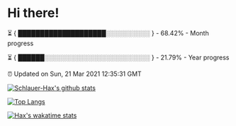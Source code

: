 # Hi there!

⏳ { ████████████████████░░░░░░░░░░ } - 68.42% - Month progress

⏳ { ██████░░░░░░░░░░░░░░░░░░░░░░░░ } - 21.79% - Year progress

⏰ Updated on Sun, 21 Mar 2021 12:35:31 GMT


[![Schlauer-Hax's github stats](https://github-readme-stats.vercel.app/api?username=Schlauer-Hax&show_icons=true&theme=dark&count_private=true)](https://github.com/Schlauer-Hax)


[![Top Langs](https://github-readme-stats.vercel.app/api/top-langs/?username=Schlauer-Hax&layout=compact&theme=dark)](https://github.com/Schlauer-Hax?tab=repositories)


[![Hax's wakatime stats](https://github-readme-stats.vercel.app/api/wakatime?username=Hax&theme=dark)](https://wakatime.com/@Hax)

